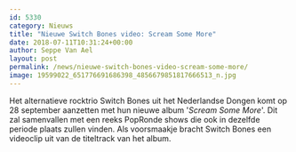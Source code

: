 ```yaml
---
id: 5330
category: Nieuws
title: "Nieuwe Switch Bones video: Scream Some More"
date: 2018-07-11T10:31:24+00:00
author: Seppe Van Ael
layout: post
permalink: /news/nieuwe-switch-bones-video-scream-some-more/
image: 19599022_651776691686398_4856679851817666513_n.jpg
---
```

Het alternatieve rocktrio Switch Bones uit het Nederlandse Dongen komt op 28 september aanzetten met hun nieuwe album '_Scream Some More_'. Dit zal samenvallen met een reeks PopRonde shows die ook in dezelfde periode plaats zullen vinden. Als voorsmaakje bracht Switch Bones een videoclip uit van de titeltrack van het album.
